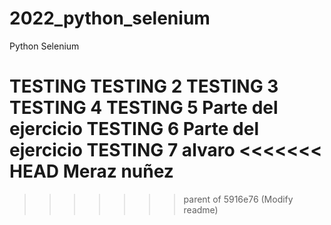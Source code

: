 # 2022_python_selenium
Python Selenium 

TESTING
TESTING 2
TESTING 3
TESTING 4
TESTING 5 Parte del ejercicio
TESTING 6 Parte del ejercicio
TESTING 7
alvaro
<<<<<<< HEAD
Meraz
nuñez
=======
>>>>>>> parent of 5916e76 (Modify readme)
